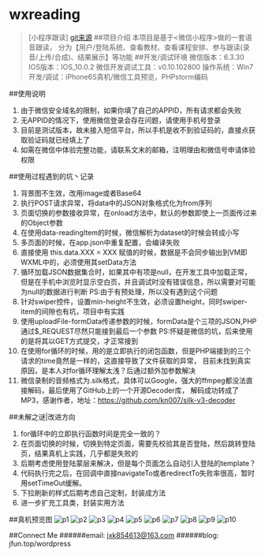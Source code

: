 # wxreading
>[小程序跟读]
[git来源](https://github.com/gxmzjxk/wxreading)
##项目介绍
    本项目是基于<微信小程序>做的一套语音跟读，
    分为【用户/登陆系统、查看教材、查看课程安排、参与跟读(录音/上传/合成)、结果展示】等功能
##开发/调试环境
    微信版本：6.3.30
    IOS版本：IOS_10.0.2
    微信开发调试工具：v0.10.102800
    操作系统：Win7
    开发/调试：iPhone6S真机/微信工具预览，PHPstorm编码

##使用说明
1. 由于微信安全域名的限制，如果你填了自己的APPID，所有请求都会失败
2. 无APPID的情况下，使用微信登录会存在问题，请使用手机号登录
3. 目前是测试版本，故未接入短信平台，所以手机是收不到验证码的，直接点获取验证码就已经填上了
4. 如需在微信中体验完整功能，请联系文末的邮箱，注明理由和微信号申请体验权限
    
##使用过程遇到的坑丶记录
1. 背景图不生效，改用image或者Base64
2. 执行POST请求异常，将data中的JSON对象格式化为from序列
3. 页面切换的参数接收异常，在onload方法中，默认的参数即使上一页面传过来的Object参数
4. 在使用data-readingItem的时候，微信解析为dataset的时候会转成小写
5. 多页面的时候，在app.json中重复配置，会编译失败
6. 直接使用 this.data.XXX = XXX 赋值的时候，数据是不会同步输出到VM即WXML中的，必须使用其setData方法
7. 循环加载JSON数据集合时，如果其中有项是null，在开发工具中加载正常，但是在手机中浏览时显示空白页，并且调试时没有错误信息，所以需要对可能为null的数据进行判断
PS:由于有预处理，所以没有遇到这个问题
8. 针对swiper控件，设置min-height不生效，必须设置height，同时swiper-item的间隙也有坑，项目中有实践
9. 使用uploadFile-formData传递参数的时候，formData是个三项的JSON,PHP通过$_REQUEST尽然只能接到最后一个参数
PS:怀疑是微信的坑，后来使用的是将其以GET方式提交，才正常接到
10. 在使用for循环的时候，用的是立即执行的闭包函数，但是PHP端接到的三个请求的time竟然是一样的，这直接导致了文件获取的异常，
目前未找到真实原因，是本人对for循环理解太浅？后通过额外加参数解决
11. 微信录制的音频格式为.silk格式，具体可以Google，强大的ffmpeg都没法直接解码，最后使用了GitHub上的一个开源Decoder库，
解码成功转成了MP3，感谢作者，地址：https://github.com/kn007/silk-v3-decoder

##未解之谜|改进方向
1. for循环中的立即执行函数时间是完全一致的？
2. 在页面切换的时候，切换到特定页面，需要先校验其是否登陆，然后跳转登陆页，结果真机上实践，几乎都是失败的
3. 后期考虑使用登陆蒙层来解决，但是每个页面怎么自动引入登陆的template？
4. 代码执行完之后，在回调中直接navigateTo或者redirectTo失败率很高，暂时用setTimeOut缓解。
5. 下拉刷新的样式后期考虑自己定制，封装成方法
6. 进一步扩充工具类，封装实用方法

##真机预览图
![p1](http://jfun.top/static/images/wxapp/p1.jpg)
![p2](http://jfun.top/static/images/wxapp/p2.jpg)
![p3](http://jfun.top/static/images/wxapp/p3.jpg)
![p4](http://jfun.top/static/images/wxapp/p4.jpg)
![p5](http://jfun.top/static/images/wxapp/p5.jpg)
![p6](http://jfun.top/static/images/wxapp/p6.jpg)
![p7](http://jfun.top/static/images/wxapp/p7.jpg)
![p8](http://jfun.top/static/images/wxapp/p8.jpg)
![p9](http://jfun.top/static/images/wxapp/p9.jpg)
![p10](http://jfun.top/static/images/wxapp/p10.jpg)

##Connect Me
######email:  jxk854613@163.com
######blog:   jfun.top/wordpress
